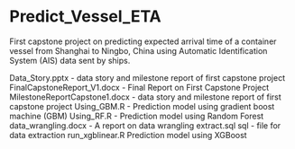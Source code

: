 # Predict_Vessel_ETA
First capstone project on predicting expected arrival time of a container vessel from Shanghai to Ningbo, China using Automatic Identification System (AIS) data sent by ships.


Data_Story.pptx	- data story and milestone report of first capstone project 
FinalCapstoneReport_V1.docx -	Final Report on First Capstone Project 
MilestoneReportCapstone1.docx -	data story and milestone report of first capstone project 
Using_GBM.R -	Prediction model  using gradient boost machine (GBM)
Using_RF.R	- Prediction model  using Random Forest 
data_wrangling.docx	- A report on data wrangling 
extract.sql	sql - file for data extraction 
run_xgblinear.R	Prediction model  using XGBoost
